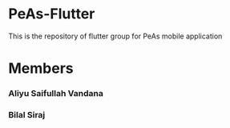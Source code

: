 # PeAs-Flutter

This is the repository of flutter group for PeAs mobile application

# Members

### Aliyu Saifullah Vandana
### Bilal Siraj
